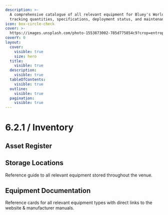```yaml
---
description: >-
  A comprehensive catalogue of all relevant equipment for Bluey's World,
  tracking quantities, specifications, deployment status, and maintenance needs.
icon: box-circle-check
cover: >-
  https://images.unsplash.com/photo-1553873002-785d775854c9?crop=entropy&cs=srgb&fm=jpg&ixid=M3wxOTcwMjR8MHwxfHNlYXJjaHwzfHxlbGVjdHJpY3xlbnwwfHx8fDE3NDY3NjAyNzl8MA&ixlib=rb-4.1.0&q=85
coverY: 0
layout:
  cover:
    visible: true
    size: hero
  title:
    visible: true
  description:
    visible: true
  tableOfContents:
    visible: true
  outline:
    visible: true
  pagination:
    visible: true
---
```


# 6.2.1 / Inventory

## Asset Register

## Storage Locations

Reference guide to all relevant equipment stored throughout the venue.

## Equipment Documentation

Reference cards for all relevant equipment types with direct links to the website & manufacturer manuals.
